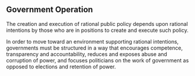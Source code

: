 ## Government Operation

The creation and execution of rational public policy depends upon rational intentions by those who are in positions to create and execute such policy.

In order to move toward an environment supporting rational intentions, governments must be structured in a way that encourages competence, transparency and accountability, reduces and exposes abuse and corruption of power, and focuses politicians on the work of government as opposed to elections and retention of power.
